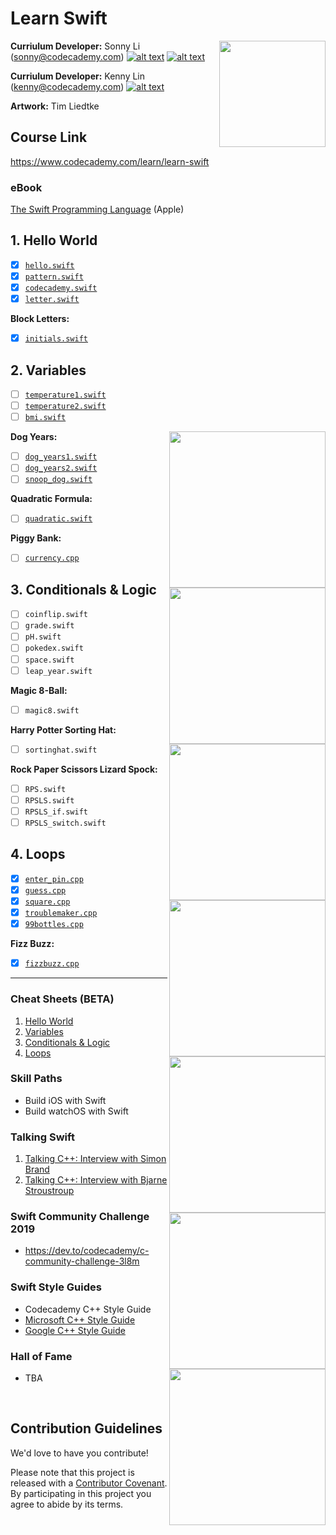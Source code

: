 # Learn Swift

<a href="https://www.codecademy.com" target="_blank"><img src="https://github.com/Codecademy/learn-cpp/blob/master/logo.png" align="right" width=170;></a>

<!-- [![](https://img.shields.io/badge/language-English-blue.svg)](./README.md) -->

**Curriulum Developer:** Sonny Li (sonny@codecademy.com) [![alt text][6]][6.1] [![alt text][1]][1.1]

<!-- links to social media icons -->

<!-- icons without padding -->

[1]: http://i.imgur.com/wWzX9uB.png (twitter icon without padding)
[2]: http://i.imgur.com/fep1WsG.png (facebook icon without padding)
[3]: http://i.imgur.com/VlgBKQ9.png (google plus icon without padding)
[4]: http://i.imgur.com/jDRp47c.png (tumblr icon without padding)
[5]: http://i.imgur.com/Vvy3Kru.png (dribbble icon without padding)
[6]: http://i.imgur.com/9I6NRUm.png (github icon without padding)

<!-- links to social media accounts -->

[1.1]: http://www.twitter.com/sonnynomnom
[6.1]: http://www.github.com/sonnynomnom

[1.2]: http://www.twitter.com/marielsmusings
[6.2]: http://www.github.com/linkcoding
    
**Curriulum Developer:** Kenny Lin (kenny@codecademy.com) [![alt text][6]][6.2]

**Artwork:** Tim Liedtke

## Course Link ##

https://www.codecademy.com/learn/learn-swift

### eBook ###

[The Swift Programming Language](https://books.apple.com/us/book/the-swift-programming-language-swift-5-1/id881256329) (Apple)

## 1. Hello World ##

- [x] [`hello.swift`](1-hello-world/hello.swift)
- [x] [`pattern.swift`](1-hello-world/pattern.swift)
- [x] [`codecademy.swift`](1-hello-world/codecademy.swift)
- [x] [`letter.swift`](1-hello-world/letter.swift)

**Block Letters:**

- [x] [`initials.swift`](1-hello-world/block-letters/initials.swift)

## 2. Variables ##

- [ ] [`temperature1.swift`](2-variables/temperature1.swift)
- [ ] [`temperature2.swift`](2-variables/temperature2.swift)
- [ ] [`bmi.swift`](2-variables/bmi.swift)

**Dog Years:**
<img src="https://github.com/Codecademy/learn-cpp/blob/master/2-variables/dog-years/dog.gif" align="right" width=250;>

- [ ] [`dog_years1.swift`](2-variables/dog-years/dog_years1.swift)
- [ ] [`dog_years2.swift`](2-variables/dog-years/dog_years2.swift)
- [ ] [`snoop_dog.swift`](2-variables/dog-years/snoop_dog.swift)

**Quadratic Formula:**
<img src="https://github.com/Codecademy/learn-cpp/blob/master/2-variables/quadratic-formula/graph.gif" align="right" width=250;>

- [ ] [`quadratic.swift`](2-variables/quadratic-formula/quadratic.swift)

**Piggy Bank:**
<img src="https://github.com/Codecademy/learn-cpp/blob/master/2-variables/piggy-bank/piggy-bank.gif" align="right" width=250;>

- [ ] [`currency.cpp`](2-variables/piggy-bank/currency.cpp)

## 3. Conditionals & Logic ##

- [ ] `coinflip.swift`
- [ ] `grade.swift`
- [ ] `pH.swift`
- [ ] `pokedex.swift`
- [ ] `space.swift`
- [ ] `leap_year.swift`

**Magic 8-Ball:**
<img src="https://github.com/Codecademy/learn-cpp/blob/master/3-conditionals-and-logic/magic-8-ball/magic8ball.gif" align="right" width=250;>

- [ ] `magic8.swift`

**Harry Potter Sorting Hat:**
<img src="https://github.com/Codecademy/learn-cpp/blob/master/3-conditionals-and-logic/harry-potter-sorting-hat/harrypotter.gif" align="right" width=250;>

- [ ] `sortinghat.swift`

**Rock Paper Scissors Lizard Spock:**
<img src="https://github.com/Codecademy/learn-cpp/blob/master/3-conditionals-and-logic/rock-paper-scissors-lizard-spock/RPSLS.gif" align="right" width=250;>

- [ ] `RPS.swift`
- [ ] `RPSLS.swift`
- [ ] `RPSLS_if.swift`
- [ ] `RPSLS_switch.swift`

## 4. Loops ##

- [x] [`enter_pin.cpp`](4-loops/enter_pin.cpp)
- [x] [`guess.cpp`](4-loops/guess.cpp)
- [x] [`square.cpp`](4-loops/square.cpp)
- [x] [`troublemaker.cpp`](4-loops/troublemaker.cpp)
- [x] [`99bottles.cpp`](4-loops/99bottles.cpp)

**Fizz Buzz:**
<img src="https://github.com/Codecademy/learn-cpp/blob/master/4-loops/fizzbuzz/fizzbuzz.gif" align="right" width=250;>

- [x]  [`fizzbuzz.cpp`](4-loops/fizzbuzz/fizzbuzz.cpp)

---

### Cheat Sheets (BETA) ###

1. [Hello World](https://www.codecademy.com/learn/learn-c-plus-plus/modules/learn-cpp-hello-world/reference)
2. [Variables](https://www.codecademy.com/learn/learn-c-plus-plus/modules/learn-cpp-variables/reference)
3. [Conditionals & Logic](https://www.codecademy.com/learn/learn-c-plus-plus/modules/learn-cpp-conditionals-and-logic/reference)
4. [Loops](https://www.codecademy.com/learn/learn-c-plus-plus/modules/learn-cpp-loops/reference)

### Skill Paths ###

- Build iOS with Swift
- Build watchOS with Swift

### Talking Swift ###

1. [Talking C++: Interview with Simon Brand](https://dev.to/codecademy/talking-c-interview-with-simon-brand-3gma)
2. [Talking C++: Interview with Bjarne Stroustroup](https://news.codecademy.com/bjarne-stroustrup-interview/)

### Swift Community Challenge 2019 ###

* https://dev.to/codecademy/c-community-challenge-3l8m

### Swift Style Guides ###

* Codecademy C++ Style Guide
* [Microsoft C++ Style Guide](https://github.com/Microsoft/AirSim/blob/master/docs/coding_guidelines.md)
* [Google C++ Style Guide](https://google.github.io/styleguide/cppguide.html)

### Hall of Fame ###

* TBA

<br>

## Contribution Guidelines

We'd love to have you contribute! 

Please note that this project is released with a [Contributor Covenant](https://www.contributor-covenant.org).
By participating in this project you agree to abide by its terms.
